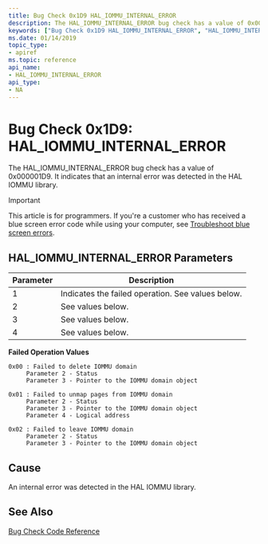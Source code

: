 ```yaml
---
title: Bug Check 0x1D9 HAL_IOMMU_INTERNAL_ERROR
description: The HAL_IOMMU_INTERNAL_ERROR bug check has a value of 0x000001D9. It indicates that that the UcmUcsi driver has encountered an error.
keywords: ["Bug Check 0x1D9 HAL_IOMMU_INTERNAL_ERROR", "HAL_IOMMU_INTERNAL_ERROR"]
ms.date: 01/14/2019
topic_type:
- apiref
ms.topic: reference
api_name:
- HAL_IOMMU_INTERNAL_ERROR
api_type:
- NA
---
```


# Bug Check 0x1D9: HAL\_IOMMU\_INTERNAL\_ERROR

The HAL\_IOMMU\_INTERNAL\_ERROR bug check has a value of 0x000001D9. It indicates that an internal error was detected in the HAL IOMMU library.

> [!IMPORTANT]
> This article is for programmers. If you're a customer who has received a blue screen error code while using your computer, see [Troubleshoot blue screen errors](https://www.windows.com/stopcode).

 
## HAL\_IOMMU\_INTERNAL\_ERROR Parameters

|Parameter|Description|
|-------- |---------- |
|1| Indicates the failed operation. See values below.|
|2| See values below. |
|3| See values below. |
|4| See values below. |

**Failed Operation Values**

```text
0x00 : Failed to delete IOMMU domain
     Parameter 2 - Status
     Parameter 3 - Pointer to the IOMMU domain object

0x01 : Failed to unmap pages from IOMMU domain
     Parameter 2 - Status
     Parameter 3 - Pointer to the IOMMU domain object
     Parameter 4 - Logical address

0x02 : Failed to leave IOMMU domain
     Parameter 2 - Status
     Parameter 3 - Pointer to the IOMMU domain object
```

## Cause

An internal error was detected in the HAL IOMMU library.

## See Also

[Bug Check Code Reference](bug-check-code-reference2.md)

